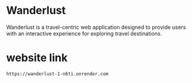 # Wanderlust

Wanderlust is a travel-centric web application designed to provide users with an interactive experience for exploring travel destinations.

# website link
```sh
https://wanderlust-1-n6ti.onrender.com
